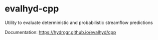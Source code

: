 # evalhyd-cpp

Utility to evaluate deterministic and probabilistic streamflow predictions

Documentation: https://hydrogr.github.io/evalhyd/cpp
